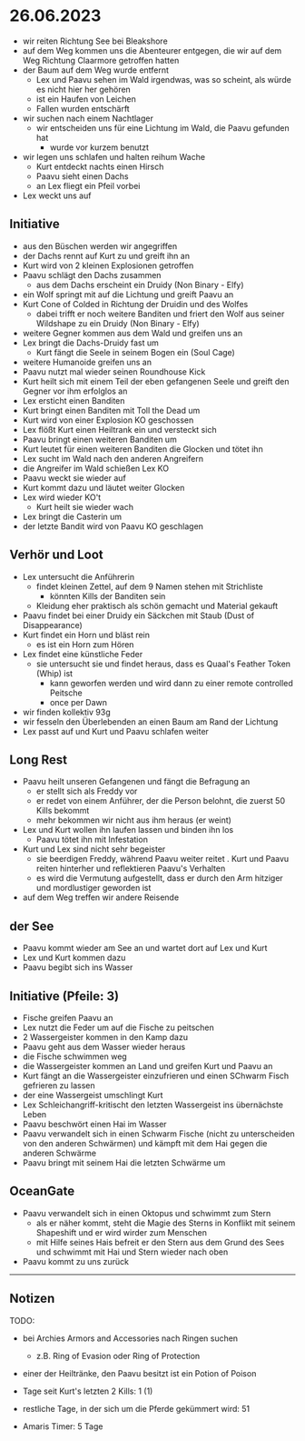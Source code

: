 # 26.06.2023
- wir reiten Richtung See bei Bleakshore
- auf dem Weg kommen uns die Abenteurer entgegen, die wir auf dem Weg Richtung Claarmore getroffen hatten
- der Baum auf dem Weg wurde entfernt
	- Lex und Paavu sehen im Wald irgendwas, was so scheint, als würde es nicht hier her gehören
	- ist ein Haufen von Leichen
	- Fallen wurden entschärft
- wir suchen nach einem Nachtlager
	- wir entscheiden uns für eine Lichtung im Wald, die Paavu gefunden hat
		- wurde vor kurzem benutzt
- wir legen uns schlafen und halten reihum Wache
	- Kurt entdeckt nachts einen Hirsch
	- Paavu sieht einen Dachs
	- an Lex fliegt ein Pfeil vorbei
- Lex weckt uns auf

## Initiative
- aus den Büschen werden wir angegriffen
- der Dachs rennt auf Kurt zu und greift ihn an
- Kurt wird von 2 kleinen Explosionen getroffen
- Paavu schlägt den Dachs zusammen
	- aus dem Dachs erscheint ein Druidy (Non Binary - Elfy)
- ein Wolf springt mit auf die Lichtung und greift Paavu an
- Kurt Cone of Colded in Richtung der Druidin und des Wolfes
	- dabei trifft er noch weitere Banditen und friert den Wolf aus seiner Wildshape zu ein Druidy (Non Binary - Elfy)
- weitere Gegner kommen aus dem Wald und greifen uns an
- Lex bringt die Dachs-Druidy fast um
	- Kurt fängt die Seele in seinem Bogen ein (Soul Cage)
- weitere Humanoide greifen uns an
- Paavu nutzt mal wieder seinen Roundhouse Kick
- Kurt heilt sich mit einem Teil der eben gefangenen Seele und greift den Gegner vor ihm erfolglos an
- Lex ersticht einen Banditen
- Kurt bringt einen Banditen mit Toll the Dead um
- Kurt wird von einer Explosion KO geschossen
- Lex flößt Kurt einen Heiltrank ein und versteckt sich
- Paavu bringt einen weiteren Banditen um
- Kurt leutet für einen weiteren Banditen die Glocken und tötet ihn
- Lex sucht im Wald nach den anderen Angreifern
- die Angreifer im Wald schießen Lex KO
- Paavu weckt sie wieder auf
- Kurt kommt dazu und läutet weiter Glocken
- Lex wird wieder KO't
	- Kurt heilt sie wieder wach
- Lex bringt die Casterin um
- der letzte Bandit wird von Paavu KO geschlagen

## Verhör und Loot
- Lex untersucht die Anführerin
	- findet kleinen Zettel, auf dem 9 Namen stehen mit Strichliste
		- könnten Kills der Banditen sein
	- Kleidung eher praktisch als schön gemacht und Material gekauft
- Paavu findet bei einer Druidy ein Säckchen mit Staub (Dust of Disappearance)
- Kurt findet ein Horn und bläst rein
	- es ist ein Horn zum Hören
- Lex findet eine künstliche Feder
	- sie untersucht sie und findet heraus, dass es Quaal's Feather Token (Whip) ist
		- kann geworfen werden und wird dann zu einer remote controlled Peitsche
		- once per Dawn
- wir finden kollektiv 93g
- wir fesseln den Überlebenden an einen Baum am Rand der Lichtung
- Lex passt auf und Kurt und Paavu schlafen weiter

## Long Rest
- Paavu heilt unseren Gefangenen und fängt die Befragung an
	- er stellt sich als Freddy vor
	- er redet von einem Anführer, der die Person belohnt, die zuerst 50 Kills bekommt
	- mehr bekommen wir nicht aus ihm heraus (er weint)
- Lex und Kurt wollen ihn laufen lassen und binden ihn los
	- Paavu tötet ihn mit Infestation
- Kurt und Lex sind nicht sehr begeister
	- sie beerdigen Freddy, während Paavu weiter reitet
. Kurt und Paavu reiten hinterher und reflektieren Paavu's Verhalten
	- es wird die Vermutung aufgestellt, dass er durch den Arm hitziger und mordlustiger geworden ist
- auf dem Weg treffen wir andere Reisende

## der See
- Paavu kommt wieder am See an und wartet dort auf Lex und Kurt
- Lex und Kurt kommen dazu
- Paavu begibt sich ins Wasser

## Initiative (Pfeile: 3)
- Fische greifen Paavu an
- Lex nutzt die Feder um auf die Fische zu peitschen
- 2 Wassergeister kommen in den Kamp dazu
- Paavu geht aus dem Wasser wieder heraus
- die Fische schwimmen weg
- die Wassergeister kommen an Land und greifen Kurt und Paavu an
- Kurt fängt an die Wassergeister einzufrieren und einen SChwarm Fisch gefrieren zu lassen
- der eine Wassergeist umschlingt Kurt
- Lex Schleichangriff-kritischt den letzten Wassergeist ins übernächste Leben
- Paavu beschwört einen Hai im Wasser
- Paavu verwandelt sich in einen Schwarm Fische (nicht zu unterscheiden von den anderen Schwärmen) und kämpft mit dem Hai gegen die anderen Schwärme
- Paavu bringt mit seinem Hai die letzten Schwärme um

## OceanGate
- Paavu verwandelt sich in einen Oktopus und schwimmt zum Stern
	- als er näher kommt, steht die Magie des Sterns in Konflikt mit seinem Shapeshift und er wird wirder zum Menschen
	- mit Hilfe seines Hais befreit er den Stern aus dem Grund des Sees und schwimmt mit Hai und Stern wieder nach oben
- Paavu kommt zu uns zurück

---
## Notizen
TODO:
- bei Archies Armors and Accessories nach Ringen suchen
	- z.B. Ring of Evasion oder Ring of Protection

- einer der Heiltränke, den Paavu besitzt ist ein Potion of Poison

- Tage seit Kurt's letzten 2 Kills: 1 (1)
- restliche Tage, in der sich um die Pferde gekümmert wird: 51
- Amaris Timer: 5 Tage